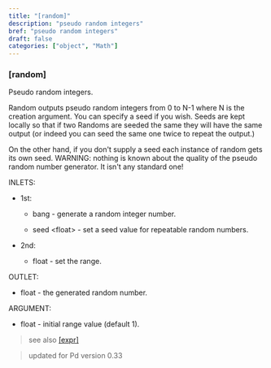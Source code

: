 ```yaml
---
title: "[random]"
description: "pseudo random integers"
bref: "pseudo random integers"
draft: false
categories: ["object", "Math"]
---
```


### [random]

Pseudo random integers.

Random outputs pseudo random integers from 0 to N-1 where N is the creation argument. You can specify a seed if you wish. Seeds are kept locally so that if two Randoms are seeded the same they will have the same output (or indeed you can seed the same one twice to repeat the output.)

On the other hand,  if you don't supply a seed each instance of random gets its own seed. WARNING: nothing is known about the quality of the pseudo random number generator. It isn't any standard one!

INLETS:

- 1st:

  - bang - generate a random integer number.

  - seed &lt;float&gt; - set a seed value for repeatable random numbers.

- 2nd:

  - float - set the range.

OUTLET:

- float - the generated random number.

ARGUMENT:

-  float - initial range value (default 1).

> see also [[expr]](expr-family)
 
> updated for Pd version 0.33
